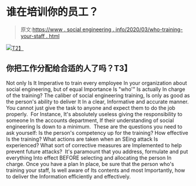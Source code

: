 # 谁在培训你的员工？

> 原文:[https://www . social engineering . info/2020/03/who-training-your-staff . html](https://www.socialengineering.info/2020/03/who-training-your-staff.html)

[![](../Images/8fb40ede6a5606460c8c966c4a5bc8ac.png)T2】](https://1.bp.blogspot.com/-1aZQB64ptwc/Xm47DPt3sMI/AAAAAAAAjH4/1Y8vlX8PakE9F6XJJIlyAjpsLVz-Rr-JwCLcBGAsYHQ/s1600/Social%2BEngineering%2BWorkplace.%2Bwww.socialengineers.net.jpg)

## 你把工作分配给合适的人了吗？T3】

Not only Is It Imperative to train every employee In your organization about social engineering, but of equal Importance Is "who'" Is actually In charge of the training? The caliber of social engineering training, Is only as good as the person's ability to deliver It In a clear, Informative and accurate manner. You cannot just give the task to anyone and expect them to do the job properly. 
  For Instance, It's absolutely useless giving the responsibility to someone In the accounts department, If their understanding of social engineering Is down to a minimum. 
  These are the questions you need to ask yourself: Is the person's competency up for the training? How effective Is the training? What actions are taken when an SEing attack Is experienced? What sort of corrective measures are Implemented to help prevent future attacks? 
  It's paramount that you address, formulate and put everything Into effect BEFORE selecting and allocating the person In charge. Once you have a plan In place, be sure that the person who's training your staff, Is well aware of Its contents and most Importantly, how to deliver the Information efficiently and effectively.